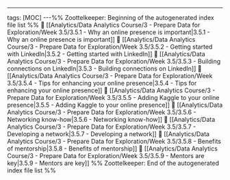 ---
tags: [MOC]
---%% Zoottelkeeper: Beginning of the autogenerated index file list  %%
📄 [[Analytics/Data Analytics Course/3 - Prepare Data for Exploration/Week 3.5/3.5.1 - Why an online presence is important|3.5.1 - Why an online presence is important]]
📄 [[Analytics/Data Analytics Course/3 - Prepare Data for Exploration/Week 3.5/3.5.2 - Getting started with LinkedIn|3.5.2 - Getting started with LinkedIn]]
📄 [[Analytics/Data Analytics Course/3 - Prepare Data for Exploration/Week 3.5/3.5.3 - Building connections on LinkedIn|3.5.3 - Building connections on LinkedIn]]
📄 [[Analytics/Data Analytics Course/3 - Prepare Data for Exploration/Week 3.5/3.5.4 - Tips for enhancing your online presence|3.5.4 - Tips for enhancing your online presence]]
📄 [[Analytics/Data Analytics Course/3 - Prepare Data for Exploration/Week 3.5/3.5.5 - Adding Kaggle to your online presence|3.5.5 - Adding Kaggle to your online presence]]
📄 [[Analytics/Data Analytics Course/3 - Prepare Data for Exploration/Week 3.5/3.5.6 - Networking know-how|3.5.6 - Networking know-how]]
📄 [[Analytics/Data Analytics Course/3 - Prepare Data for Exploration/Week 3.5/3.5.7 - Developing a network|3.5.7 - Developing a network]]
📄 [[Analytics/Data Analytics Course/3 - Prepare Data for Exploration/Week 3.5/3.5.8 - Benefits of mentorship|3.5.8 - Benefits of mentorship]]
📄 [[Analytics/Data Analytics Course/3 - Prepare Data for Exploration/Week 3.5/3.5.9 - Mentors are key|3.5.9 - Mentors are key]]
%% Zoottelkeeper: End of the autogenerated index file list  %%
